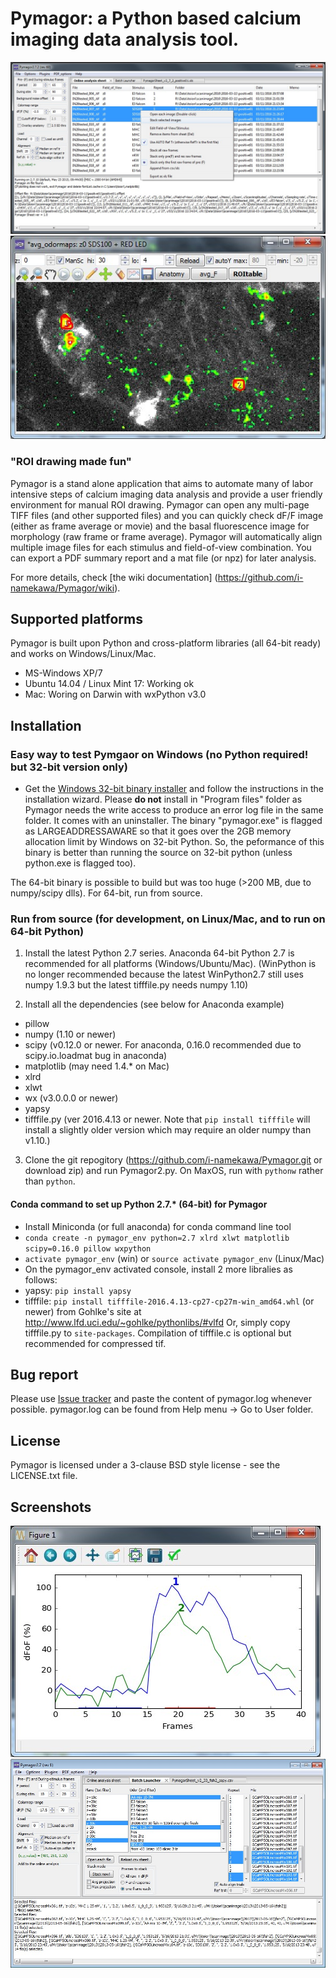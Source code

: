 Pymagor: a Python based calcium imaging data analysis tool.
=======

![PymagorScreenshot](https://github.com/i-namekawa/Pymagor/blob/images/images/Main-OnlineAnalysisSheet.jpg)
![TrialViewer](https://github.com/i-namekawa/Pymagor/blob/images/images/TrialViewer.jpg)

### "ROI drawing made fun"

Pymagor is a stand alone application that aims to automate many of labor intensive steps of calcium imaging data analysis and provide a user friendly environment for manual ROI drawing. Pymagor can open any multi-page TIFF files (and other supported files) and you can quickly check dF/F image (either as frame average or movie) and the basal fluorescence image for morphology (raw frame or frame average). Pymagor will automatically align multiple image files for each stimulus and field-of-view combination. You can export a PDF summary report and a mat file (or npz) for later analysis.

For more details, check [the wiki documentation] (https://github.com/i-namekawa/Pymagor/wiki).

Supported platforms
------
Pymagor is built upon Python and cross-platform libraries (all 64-bit ready) and works on Windows/Linux/Mac.

* MS-Windows XP/7
* Ubuntu 14.04 / Linux Mint 17: Working ok
* Mac: Woring on Darwin with wxPython v3.0


Installation
------

### Easy way to test Pymgaor on Windows (no Python required! but 32-bit version only)

* Get the [Windows 32-bit binary installer](https://github.com/i-namekawa/Pymagor/releases) and follow the instructions in the installation wizard. Please __do not__ install in "Program files" folder as Pymagor needs the write access to produce an error log file in the same folder. It comes with an uninstaller. The binary "pymagor.exe" is flagged as LARGEADDRESSAWARE so that it goes over the 2GB memory allocation limit by Windows on 32-bit Python. So, the peformance of this binary is better than running the source on 32-bit python (unless python.exe is flagged too).

The 64-bit binary is possible to build but was too huge (>200 MB, due to numpy/scipy dlls). For 64-bit, run from source.

### Run from source (for development, on Linux/Mac, and to run on 64-bit Python)

1. Install the latest Python 2.7 series. Anaconda 64-bit Python 2.7 is recommended for all platforms (Windows/Ubuntu/Mac). (WinPython is no longer recommended because the latest WinPython2.7 still uses numpy 1.9.3 but the latest tifffile.py needs numpy 1.10)

2. Install all the dependencies (see below for Anaconda example)
  * pillow
  * numpy (1.10 or newer)
  * scipy (v0.12.0 or newer. For anaconda, 0.16.0 recommended due to scipy.io.loadmat bug in anaconda)
  * matplotlib (may need 1.4.* on Mac)
  * xlrd
  * xlwt
  * wx (v3.0.0.0 or newer)
  * yapsy
  * tifffile.py (ver 2016.4.13 or newer. Note that `pip install tifffile` will install a slightly older version which may require an older numpy than v1.10.)

3. Clone the git repogitory (https://github.com/i-namekawa/Pymagor.git or download zip) and run Pymagor2.py. On MaxOS, run with `pythonw` rather than `python`.

#### Conda command to set up Python 2.7.* (64-bit) for Pymagor

* Install Miniconda (or full anaconda) for conda command line tool
* `conda create -n pymagor_env python=2.7 xlrd xlwt matplotlib scipy=0.16.0 pillow wxpython`
* `activate pymagor_env` (win) or `source activate pymagor_env` (Linux/Mac)
* On the pymagor_env activated console, install 2 more libralies as follows:
 * yapsy: `pip install yapsy`
 * tifffile: `pip install tifffile-2016.4.13-cp27-cp27m-win_amd64.whl` (or newer) from Gohlke's site at http://www.lfd.uci.edu/~gohlke/pythonlibs/#vlfd Or, simply copy tifffile.py to `site-packages`. Compilation of tifffile.c is optional but recommended for compressed tif.


Bug report
-------
Please use [Issue tracker](https://github.com/i-namekawa/Pymagor/issues) and paste the content of pymagor.log whenever possible. pymagor.log can be found from Help menu -> Go to User folder.


License
-------

Pymagor is licensed under a 3-clause BSD style license - see the LICENSE.txt file.


Screenshots
------
![QuickPlot](https://github.com/i-namekawa/Pymagor/blob/images/images/QuickPlot.jpg)
![BatchLauncher](https://github.com/i-namekawa/Pymagor/blob/images/images/BatchLauncher.jpg)
